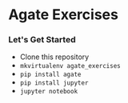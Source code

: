 # Agate Exercises

### Let's Get Started

  * Clone this repository
  * `mkvirtualenv agate_exercises`
  * `pip install agate`
  * `pip install jupyter`
  * `jupyter notebook`
